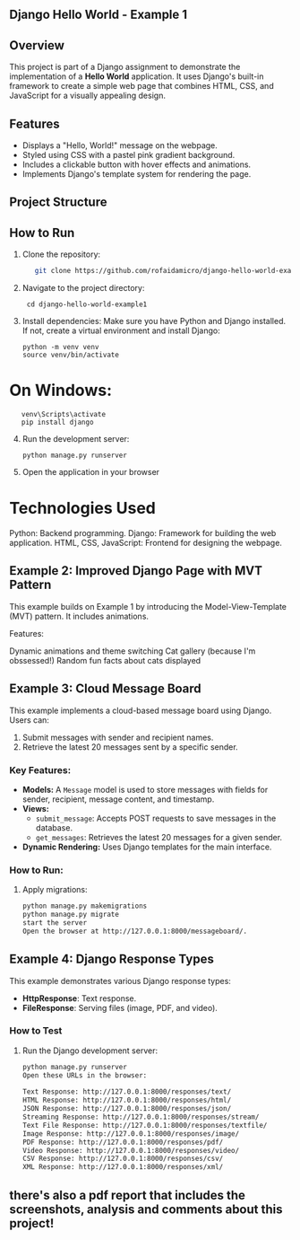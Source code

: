 ## Django Hello World - Example 1

## Overview
This project is part of a Django assignment to demonstrate the implementation of a **Hello World** application. It uses Django's built-in framework to create a simple web page that combines HTML, CSS, and JavaScript for a visually appealing design.

## Features
- Displays a "Hello, World!" message on the webpage.
- Styled using CSS with a pastel pink gradient background.
- Includes a clickable button with hover effects and animations.
- Implements Django's template system for rendering the page.

## Project Structure

## How to Run
1. Clone the repository:
   ```bash
      git clone https://github.com/rofaidamicro/django-hello-world-example1.git
2. Navigate to the project directory:

        cd django-hello-world-example1
 3. Install dependencies: Make sure you have Python and Django installed. If not, create a virtual environment and install Django:

        python -m venv venv
        source venv/bin/activate
# On Windows: 
       venv\Scripts\activate
       pip install django 

4. Run the development server:

       python manage.py runserver
5. Open the application in your browser
 # Technologies Used
Python: Backend programming.
Django: Framework for building the web application.
HTML, CSS, JavaScript: Frontend for designing the webpage.


## Example 2: Improved Django Page with MVT Pattern
This example builds on Example 1 by introducing the Model-View-Template (MVT) pattern. It includes animations.

Features:

Dynamic animations and theme switching
Cat gallery (because I'm obssessed!)
Random fun facts about cats displayed
## Example 3: Cloud Message Board

This example implements a cloud-based message board using Django. Users can:
1. Submit messages with sender and recipient names.
2. Retrieve the latest 20 messages sent by a specific sender.

### Key Features:
- **Models:** A `Message` model is used to store messages with fields for sender, recipient, message content, and timestamp.
- **Views:**
  - `submit_message`: Accepts POST requests to save messages in the database.
  - `get_messages`: Retrieves the latest 20 messages for a given sender.
- **Dynamic Rendering:** Uses Django templates for the main interface.

### How to Run:
1. Apply migrations:
   ```bash
   python manage.py makemigrations
   python manage.py migrate
   start the server
   Open the browser at http://127.0.0.1:8000/messageboard/.

## Example 4: Django Response Types

This example demonstrates various Django response types:
- **HttpResponse**: Text response.
- **FileResponse**: Serving files (image, PDF, and video).

### How to Test
1. Run the Django development server:
   ```bash
   python manage.py runserver
   Open these URLs in the browser:
 
   Text Response: http://127.0.0.1:8000/responses/text/
   HTML Response: http://127.0.0.1:8000/responses/html/
   JSON Response: http://127.0.0.1:8000/responses/json/
   Streaming Response: http://127.0.0.1:8000/responses/stream/
   Text File Response: http://127.0.0.1:8000/responses/textfile/
   Image Response: http://127.0.0.1:8000/responses/image/
   PDF Response: http://127.0.0.1:8000/responses/pdf/
   Video Response: http://127.0.0.1:8000/responses/video/
   CSV Response: http://127.0.0.1:8000/responses/csv/
   XML Response: http://127.0.0.1:8000/responses/xml/
## there's also a pdf report that includes the screenshots, analysis and comments about this project!
